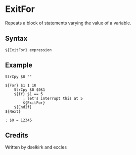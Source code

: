 # ExitFor

Repeats a block of statements varying the value of a variable.

## Syntax

	${ExitFor} expression

## Example

	StrCpy $0 ""

	${For} $1 1 10
		StrCpy $0 $0$1
		${If} $1 == 5
			; let's interrupt this at 5
			${ExitFor}
		${EndIf}
	${Next}

	; $0 = 12345

## Credits

Written by dselkirk and eccles
